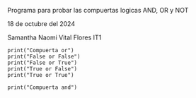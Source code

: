 Programa para probar las compuertas logicas AND, OR y NOT

18 de octubre del 2024

Samantha Naomi Vital Flores IT1
```
print("Compuerta or")
print("False or False")
print("False or True")
print("True or False")
print("True or True")

print("Compuerta and")
```
